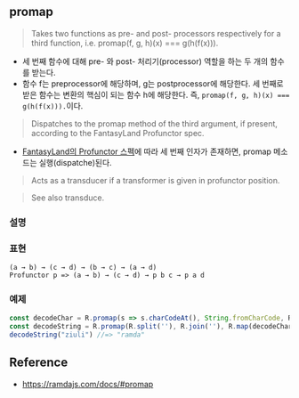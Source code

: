 ## promap
> Takes two functions as pre- and post- processors respectively for a third function, i.e. promap(f, g, h)(x) === g(h(f(x))).
- 세 번째 함수에 대해 pre- 와 post- 처리기(processor) 역할을 하는 두 개의 함수를 받는다.
- 함수 f는 preprocessor에 해당하며, g는 postprocessor에 해당한다. 세 번째로 받은 함수는 변환의 핵심이 되는 함수 h에 해당한다. 즉, `promap(f, g, h)(x) === g(h(f(x))).`이다.

> Dispatches to the promap method of the third argument, if present, according to the FantasyLand Profunctor spec.
- [FantasyLand의 Profunctor 스펙](https://github.com/fantasyland/fantasy-land?tab=readme-ov-file#profunctor)에 따라 세 번째 인자가 존재하면, promap 메소드는 실행(dispatche)된다.

> Acts as a transducer if a transformer is given in profunctor position.

> See also transduce.

### 설명

### 표현
```
(a → b) → (c → d) → (b → c) → (a → d)
Profunctor p => (a → b) → (c → d) → p b c → p a d
```

### 예제
```js
const decodeChar = R.promap(s => s.charCodeAt(), String.fromCharCode, R.add(-8))
const decodeString = R.promap(R.split(''), R.join(''), R.map(decodeChar))
decodeString("ziuli") //=> "ramda"
```

## Reference
- https://ramdajs.com/docs/#promap
